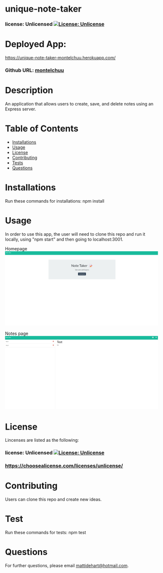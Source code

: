 
  # unique-note-taker
  ### license: Unlicensed [![License: Unlicense](https://img.shields.io/badge/license-Unlicense-blue.svg)](http://unlicense.org/)

  # Deployed App:
  https://unique-note-taker-montelchuu.herokuapp.com/
  
  ### Github URL: [montelchuu](https://github.com/montelchuu/)

  # Description
  An application that allows users to create, save, and delete notes using an Express server.

  # Table of Contents
  * [Installations](#installations)
  * [Usage](#usage)
  * [License](#license)
  * [Contributing](#contributing)
  * [Tests](#tests)
  * [Questions](#questions)

  # Installations
  Run these commands for installations: npm install

  # Usage
  In order to use this app, the user will need to clone this repo and run it locally, using "npm start" and then going to localhost:3001.
  
 Homepage 
 ![](public/images/note-taker-index.jpg)
 
 Notes page
 ![](public/images/note-taker-notes.jpg)

  # License
  Lincenses are listed as the following:
  ### license: Unlicensed [![License: Unlicense](https://img.shields.io/badge/license-Unlicense-blue.svg)](http://unlicense.org/)
  ### https://choosealicense.com/licenses/unlicense/

  # Contributing
  Users can clone this repo and create new ideas.

  # Test
  Run these commands for tests:
  npm test

  # Questions
  For further questions, please email mattidehart@hotmail.com.
